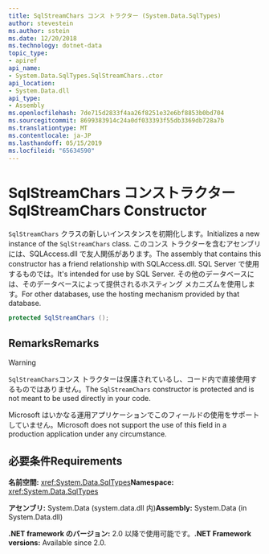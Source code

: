 ```yaml
---
title: SqlStreamChars コンス トラクター (System.Data.SqlTypes)
author: stevestein
ms.author: sstein
ms.date: 12/20/2018
ms.technology: dotnet-data
topic_type:
- apiref
api_name:
- System.Data.SqlTypes.SqlStreamChars..ctor
api_location:
- System.Data.dll
api_type:
- Assembly
ms.openlocfilehash: 7de715d2833f4aa26f8251e32e6bf8853b0bd704
ms.sourcegitcommit: 8699383914c24a0df033393f55db3369db728a7b
ms.translationtype: MT
ms.contentlocale: ja-JP
ms.lasthandoff: 05/15/2019
ms.locfileid: "65634590"
---
```

# <a name="sqlstreamchars-constructor"></a><span data-ttu-id="45371-102">SqlStreamChars コンストラクター</span><span class="sxs-lookup"><span data-stu-id="45371-102">SqlStreamChars Constructor</span></span>

<span data-ttu-id="45371-103">`SqlStreamChars` クラスの新しいインスタンスを初期化します。</span><span class="sxs-lookup"><span data-stu-id="45371-103">Initializes a new instance of the `SqlStreamChars` class.</span></span> <span data-ttu-id="45371-104">このコンス トラクターを含むアセンブリには、SQLAccess.dll で友人関係があります。</span><span class="sxs-lookup"><span data-stu-id="45371-104">The assembly that contains this constructor has a friend relationship with SQLAccess.dll.</span></span> <span data-ttu-id="45371-105">SQL Server で使用するものでは。</span><span class="sxs-lookup"><span data-stu-id="45371-105">It's intended for use by SQL Server.</span></span> <span data-ttu-id="45371-106">その他のデータベースには、そのデータベースによって提供されるホスティング メカニズムを使用します。</span><span class="sxs-lookup"><span data-stu-id="45371-106">For other databases, use the hosting mechanism provided by that database.</span></span>

```csharp
protected SqlStreamChars ();
```

## <a name="remarks"></a><span data-ttu-id="45371-107">Remarks</span><span class="sxs-lookup"><span data-stu-id="45371-107">Remarks</span></span>

> [!WARNING]
> <span data-ttu-id="45371-108">`SqlStreamChars`コンス トラクターは保護されているし、コード内で直接使用するものではありません。</span><span class="sxs-lookup"><span data-stu-id="45371-108">The `SqlStreamChars` constructor is protected and is not meant to be used directly in your code.</span></span>
>
> <span data-ttu-id="45371-109">Microsoft はいかなる運用アプリケーションでこのフィールドの使用をサポートしていません。</span><span class="sxs-lookup"><span data-stu-id="45371-109">Microsoft does not support the use of this field in a production application under any circumstance.</span></span>

## <a name="requirements"></a><span data-ttu-id="45371-110">必要条件</span><span class="sxs-lookup"><span data-stu-id="45371-110">Requirements</span></span>

<span data-ttu-id="45371-111">**名前空間:** <xref:System.Data.SqlTypes></span><span class="sxs-lookup"><span data-stu-id="45371-111">**Namespace:** <xref:System.Data.SqlTypes></span></span>

<span data-ttu-id="45371-112">**アセンブリ:** System.Data (system.data.dll 内)</span><span class="sxs-lookup"><span data-stu-id="45371-112">**Assembly:** System.Data (in System.Data.dll)</span></span>

<span data-ttu-id="45371-113">**.NET framework のバージョン:** 2.0 以降で使用可能です。</span><span class="sxs-lookup"><span data-stu-id="45371-113">**.NET Framework versions:** Available since 2.0.</span></span>
